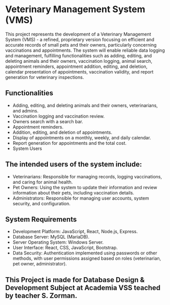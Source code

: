 # Veterinary Management System (VMS)
This project represents the development of a Veterinary Management System (VMS) - a refined, proprietary version focusing on efficient and accurate records of small pets and their owners, particularly concerning vaccinations and appointments. The system will enable reliable data logging and management, fulfilling functionalities such as adding, editing, and deleting animals and their owners, vaccination logging, animal search, appointment reminders, appointment addition, editing, and deletion, calendar presentation of appointments, vaccination validity, and report generation for veterinary inspections.

## Functionalities
- Adding, editing, and deleting animals and their owners, veterinarians, and admins.
- Vaccination logging and vaccination review.
- Owners search with a search bar.
- Appointment reminders.
- Addition, editing, and deletion of appointments.
- Display of appointments on a monthly, weekly, and daily calendar.
- Report generation for appointments and the total cost.
- System Users


## The intended users of the system include:

- Veterinarians: Responsible for managing records, logging vaccinations, and caring for animal health.
- Pet Owners: Using the system to update their information and review information about their pets, including vaccination details.
- Administrators: Responsible for managing user accounts, system security, and configuration.

## System Requirements
- Development Platform: JavaScript, React, Node.js, Express.
- Database Server: MySQL (MariaDB).
- Server Operating System: Windows Server.
- User Interface: React, CSS, JavaScript, Bootstrap.
- Data Security: Authentication implemented using passwords or other methods, with user permissions assigned based on roles (veterinarian, pet owner, administrator).

## This Project is made for Database Design & Development Subject at Academia VSS teached by teacher S. Zorman.
